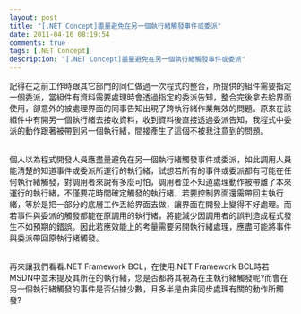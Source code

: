 ```yaml
---
layout: post
title: "[.NET Concept]盡量避免在另一個執行緒觸發事件或委派"
date: 2011-04-16 08:19:54
comments: true
tags: [.NET Concept]
description: "[.NET Concept]盡量避免在另一個執行緒觸發事件或委派"
---
```

<p>
	記得在之前工作時跟其它部門的同仁做過一次程式的整合，所提供的組件需要指定一個委派，當組件有資料需要處理時會透過指定的委派告知，整合完後拿去給界面使用，卻意外的被處理界面的同事告知出現了跨執行緒作業無效的問題。原來在該組件中有開另一個執行緒去接收資料，收到資料後直接透過委派告知，我程式中委派的動作跟著被帶到另一個執行緒，間接產生了這個不被我注意到的問題。</p>
<p>
	<br />
	個人以為程式開發人員應盡量避免在另一個執行緒觸發事件或委派，如此調用人員能清楚的知道事件或委派所運行的執行緒，試想若所有的事件或委派都有可能在任何執行緒觸發，對調用者來說有多麼可怕，調用者並不知道處理動作被帶離了本來運行的執行緒，不僅要花時間確定觸發的執行緒，若要控制界面還需帶回主執行緒，等於是把一部分的底層工作丟給界面去做，讓界面在開發上變得不好處理。而若事件與委派的觸發都能在原調用的執行緒，將能減少因調用者的誤判造成程式發生不如預期的錯誤。因此若應效能上的考量需要另開執行緒處理，應盡可能將事件與委派帶回原執行緒觸發。</p>
<p>
	<br />
	再來讓我們看看.NET Framework BCL，在使用.NET Framework BCL時若MSDN中並未提及其所在的執行緒，您是否都將其視為在主執行緒觸發呢?而會在另一個執行緒觸發的事件是否佔據少數，且多半是由非同步處理有關的動作所觸發?</p>
